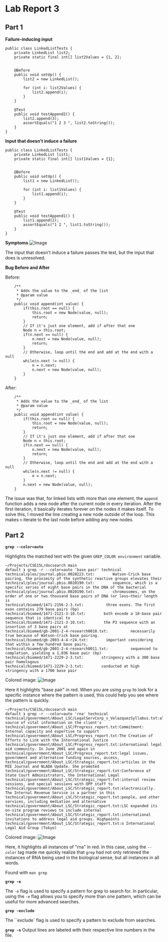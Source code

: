 # Lab Report 3
## Part 1

**Failure-inducing input**
```
public class LinkedListTests {
    private LinkedList list2;
    private static final int[] list2Values = {1, 2};


    @Before
    public void setUp() {
        list2 = new LinkedList();

        for (int i: list2Values) {
            list2.append(i);
        }
    }

    @Test
    public void testAppend2() {
        list2.append(3);
        assertEquals("1 2 3 ", list2.toString());
    }
}
```

**Input that doesn't induce a failure**
```
public class LinkedListTests {
    private LinkedList list1;
    private static final int[] list1Values = {1};


    @Before
    public void setUp() {
        list1 = new LinkedList();
        
        for (int i: list1Values) {
            list1.append(i);
        }
    }
    
    @Test
    public void testAppend1() {
        list1.append(2);
        assertEquals("1 2 ", list1.toString());
    }
}
```

**Symptoms**
![Image](/images/LinkedListSymptoms.png)

The input that doesn't induce a failure passes the test, but the input that does is unresolved.

**Bug Before and After**

Before:
```
    /**
     * Adds the value to the _end_ of the list
     * @param value
     */
    public void append(int value) {
        if(this.root == null) {
            this.root = new Node(value, null);
            return;
        }
        // If it's just one element, add if after that one
        Node n = this.root;
        if(n.next == null) {
            n.next = new Node(value, null);
            return;
        }
        // Otherwise, loop until the end and add at the end with a null
        while(n.next != null) {
            n = n.next;
            n.next = new Node(value, null);
        }
    }
```

After:
```
    /**
     * Adds the value to the _end_ of the list
     * @param value
     */
    public void append(int value) {
        if(this.root == null) {
            this.root = new Node(value, null);
            return;
        }
        // If it's just one element, add if after that one
        Node n = this.root;
        if(n.next == null) {
            n.next = new Node(value, null);
            return;
        }
        // Otherwise, loop until the end and add at the end with a null
        while(n.next != null) {
            n = n.next;
        }
        n.next = new Node(value, null);
    }
```
The issue was that, for linked lists with more than one element, the `append` function adds a new node after the current node in every iteration.
After the first iteration, it basically iterates forever on the nodes it makes itself. To solve this, I moved the line creating a new node outside
of the loop. This makes `n` iterate to the last node before adding any new nodes.

## Part 2

**`grep --color=auto`**

Highlights the matched text with the given `GREP_COLOR environment` variable.
```
~/Projects/CSE15L/docsearch main
default ❯ grep -r --color=auto 'base pair' technical
technical/plos/journal.pbio.0020223.txt:        Watson-Crick base pairing, the proximity of the synthetic reactive groups elevates their
technical/plos/journal.pbio.0020190.txt:        sequence, which is a specific series of eight base pairs in the DNA of the bacterial
technical/plos/journal.pbio.0020190.txt:        chromosomes, on the order of one or two thousand base pairs of DNA (or less—their length is
technical/biomed/1471-2156-2-3.txt:          three exons. The first exon contains 279 base pairs (bp)
technical/biomed/1471-2121-3-10.txt:        both encode a 10-base pair sequence that is identical to
technical/biomed/1471-2121-3-10.txt:        the P3 sequence with an insertion of 3 base pairs at
technical/biomed/gb-2001-2-4-research0010.txt:          necessarily true because of Watson-Crick base pairing.
technical/biomed/gb-2003-4-4-r24.txt:        important considering that within a few hundred base pairs,
technical/biomed/gb-2001-2-4-research0011.txt:          sequenced to completion, yielding a 1,036 base pair (bp)
technical/biomed/1471-2229-2-3.txt:        stringency with a 300 base pair homologous 
technical/biomed/1471-2229-2-3.txt:        conducted at high stringency with a 1700 base pair
```
Colored image:
![Image](/images/grepcolor.png)

Here it highlights "base pair" in red. When you are using `grep` to look for a specific instance where the pattern is used, this could help you see where the pattern is quickly.

```
~/Projects/CSE15L/docsearch main
default ❯ grep -r --color=auto 'rna' technical
technical/government/About_LSC/LegalServCorp_v_VelazquezSyllabus.txt:alternative source of vital information on the client's
technical/government/About_LSC/Progress_report.txt:Commitment: Internal capacity and expertise to support
technical/government/About_LSC/Progress_report.txt:The Creation of Efforts to Link with the International Justice
technical/government/About_LSC/Progress_report.txt:international legal aid community. In June 2001 and again in
technical/government/About_LSC/Progress_report.txt:legal issues, government and alternative funding sources, access,
technical/government/About_LSC/Strategic_report.txt:articles in the MIE Journal and NLADA Update. She promoted
technical/government/About_LSC/Strategic_report.txt:Conference of State Court Administrators, the International Legal
technical/government/About_LSC/Strategic_report.txt:internal review sessions, and special sessions with OPP staff to
technical/government/About_LSC/Strategic_report.txt:electronically. The Internal Revenue Service is a partner in this
technical/government/About_LSC/Strategic_report.txt:people, and other services, including mediation and alternative
technical/government/About_LSC/Strategic_report.txt:LSC expanded its on-site program reviews to include internal
technical/government/About_LSC/Strategic_report.txt:international invitations to address legal aid groups. Highpoints
technical/government/About_LSC/Strategic_report.txt:o International Legal Aid Group (Tokyo)
```

Colored image:
![Image](/images/grepcolor2.png)

Here, it highlights all instances of "rna" in red. In this case, using the `--color` tag made me quickly realize that `grep` had not only retrieved the instances of RNA being used in the biological sense, but all instances in all words.

Found with `man grep`

**`grep -e`**

The `-e` flag is used to specify a pattern for grep to search for. In particular, using the `-e` flag allows you to specify more than one pattern, 
which can be useful for more advanced searches. 

**`grep -exclude`**

The ``exclude` flag is used to specify a pattern to exclude from searches. 

**`grep -n`**
Output lines are labeled with their respective line numbers in the file.


